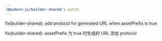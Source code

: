 ```yaml
---
'@modern-js/builder-shared': patch
---
```


fix(builder-shared): add protocol for generated URL when assetPrefix is true

fix(builder-shared): assetPrefix 为 true 时生成的 URL 添加 protocol
